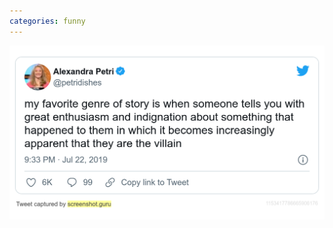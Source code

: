 ```yaml
---
categories: funny
---
```


![villain](https://raw.githubusercontent.com/muneer78/muneer78.github.io/master/images/villain.png)



